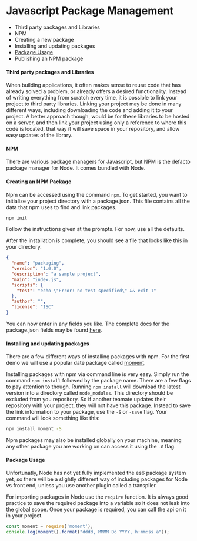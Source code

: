 # Javascript Package Management
- Third party packages and Libraries
- NPM
- Creating a new package
- Installing and updating packages
- [Package Usage](#package-usage)
- Publishing an NPM package

#### Third party packages and Libraries
When building applications, it often makes sense to reuse code that has already solved a problem, or already offers a desired functionality. Instead of writing everything from scratch every time, it is possible to link your project to third party libraries. Linking your project may be done in many different ways, including downloading the code and adding it to your project. A better approach though, would be for these libraries to be hosted on a server, and then link your project using only a reference to where this code is located, that way it will save space in your repository, and allow easy updates of the library.

#### NPM
There are various package managers for Javascript, but NPM is the defacto package manager for Node. It comes bundled with Node.

#### Creating an NPM Package
Npm can be accessed using the command `npm`. To get started, you want to initialize your project directory with a package.json. This file contains all the data that npm uses to find and link packages.
```sh
npm init
```
Follow the instructions given at the prompts. For now, use all the defaults.

After the installation is complete, you should see a file that looks like this in your directory.
```json
{
  "name": "packaging",
  "version": "1.0.0",
  "description": "a sample project",
  "main": "index.js",
  "scripts": {
    "test": "echo \"Error: no test specified\" && exit 1"
  },
  "author": "",
  "license": "ISC"
}
```
You can now enter in any fields you like. The complete docs for the package.json fields may be found [here](https://docs.npmjs.com/files/package.json).

#### Installing and updating packages
There are a few different ways of installing packages with npm. For the first demo we will use a popular date package called [moment](https://www.npmjs.com/package/moment).

Installing packages with npm via command line is very easy. Simply run the command `npm install` followed by the package name. There are a few flags to pay attention to though. Running `npm install` will download the latest version into a directory called `node_modules`. This directory should be excluded from you repository. So if another teamate updates their repository with your project, they will not have this package. Instead to save the link information to your package, use the `-S` or `-save` flag.
Your command will look something like this:
```sh
npm install moment -S
```
Npm packages may also be installed globally on your machine, meaning any other package you are working on can access it using the `-G` flag.

#### Package Usage
Unfortunatly, Node has not yet fully implemented the es6 package system yet, so there will be a slightly different way of including packages for Node vs front end, unless you use another plugin called a transpiler.

For importing packages in Node use the `require` function. It is always good practice to save the required package into a variable so it does not leak into the global scope. Once your package is required, you can call the api on it in your project.

```javascript
const moment = require('moment');
console.log(moment().format("dddd, MMMM Do YYYY, h:mm:ss a"));
```